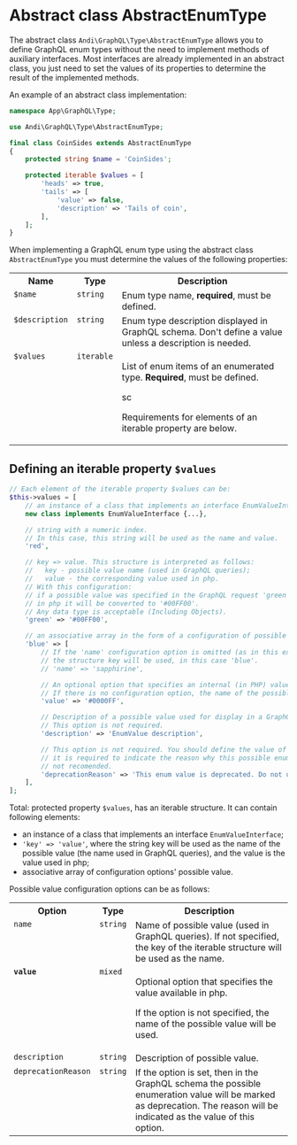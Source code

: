 # Abstract class AbstractEnumType

The abstract class `Andi\GraphQL\Type\AbstractEnumType` allows you to define GraphQL enum types
without the need to implement methods of auxiliary interfaces. Most interfaces are already
implemented in an abstract class, you just need to set the values ​​of its properties to determine
the result of the implemented methods.

An example of an abstract class implementation:

```php
namespace App\GraphQL\Type;

use Andi\GraphQL\Type\AbstractEnumType;

final class CoinSides extends AbstractEnumType
{
    protected string $name = 'CoinSides';

    protected iterable $values = [
        'heads' => true,
        'tails' => [
            'value' => false,
            'description' => 'Tails of coin',
        ],
    ];
}
```

When implementing a GraphQL enum type using the abstract class `AbstractEnumType` you must
determine the values ​​of the following properties: 

<table>
    <tr>
        <th>Name</th>
        <th>Type</th>
        <th>Description</th>
    </tr>
    <tr>
        <td valign="top"><code>$name</code></td>
        <td valign="top"><code>string</code></td>
        <td valign="top">Enum type name, <b>required</b>, must be defined.</td>
    </tr>
    <tr>
        <td valign="top"><code>$description</code></td>
        <td valign="top"><code>string</code></td>
        <td valign="top">
            Enum type description displayed in GraphQL schema.
            Don't define a value unless a description is needed.
        </td>
    </tr>
    <tr>
        <td valign="top"><code>$values</code></td>
        <td valign="top"><code>iterable</code></td>
        <td valign="top">
            <p>List of enum items ​​of an enumerated type. <b>Required</b>, must be defined.</p>sc
            <p>Requirements for elements of an iterable property are below.</p>
        </td>
    </tr>
</table>

## Defining an iterable property `$values`

```php
// Each element of the iterable property $values can be:
$this->values = [
    // an instance of a class that implements an interface EnumValueInterface
    new class implements EnumValueInterface {...},

    // string with a numeric index.
    // In this case, this string will be used as the name and value.
    'red',

    // key => value. This structure is interpreted as follows:
    //   key - possible value name (used in GraphQL queries);
    //   value - the corresponding value used in php.
    // With this configuration:
    // if a possible value was specified in the GraphQL request 'green',
    // in php it will be converted to '#00FF00'.
    // Any data type is acceptable (Including Objects).
    'green' => '#00FF00',

    // an associative array in the form of a configuration of possible values
    'blue' => [
        // If the 'name' configuration option is omitted (as in this example), as the possible name for the value
        // the structure key will be used, in this case 'blue'.
        // 'name' => 'sapphirine',

        // An optional option that specifies an internal (in PHP) value. Any data type is acceptable.
        // If there is no configuration option, the name of the possible value will be used as the value.
        'value' => '#0000FF',

        // Description of a possible value used for display in a GraphQL schema.
        // This option is not required.
        'description' => 'EnumValue description',

        // This option is not required. You should define the value of the option if in the GraphQL schema
        // it is required to indicate the reason why this possible enumeration value is
        // not recomended.
        'deprecationReason' => 'This enum value is deprecated. Do not use it.',
    ],
];
```

Total: protected property `$values`, has an iterable structure. It can contain following elements:
- an instance of a class that implements an interface `EnumValueInterface`;
- `'key' => 'value'`, where the string key will be used as the name of the possible value
  (the name used in GraphQL queries), and the value is the value used in php;
- associative array of configuration options' possible value.

Possible value configuration options can be as follows:

<table>
    <tr>
        <th>Option</th>
        <th>Type</th>
        <th>Description</th>
    </tr>
    <tr>
        <td valign="top"><code>name</code></td>
        <td valign="top"><code>string</code></td>
        <td valign="top">
            Name of possible value (used in GraphQL queries).
            If not specified, the key of the iterable structure will be used as the name.
        </td>
    </tr>
    <tr>
        <td valign="top"><b><code>value</code></b></td>
        <td valign="top"><code>mixed</code></td>
        <td valign="top">
            <p>Optional option that specifies the value available in php.</p>
            <p>If the option is not specified, the name of the possible value will be used.</p>
        </td>
    </tr>
    <tr>
        <td valign="top"><code>description</code></td>
        <td valign="top"><code>string</code></td>
        <td valign="top">Description of possible value.</td>
    </tr>
    <tr>
        <td valign="top"><code>deprecationReason</code></td>
        <td valign="top"><code>string</code></td>
        <td valign="top">
            If the option is set, then in the GraphQL schema the possible enumeration value will be marked as deprecation.
            The reason will be indicated as the value of this option.
        </td>
    </tr>
</table>
